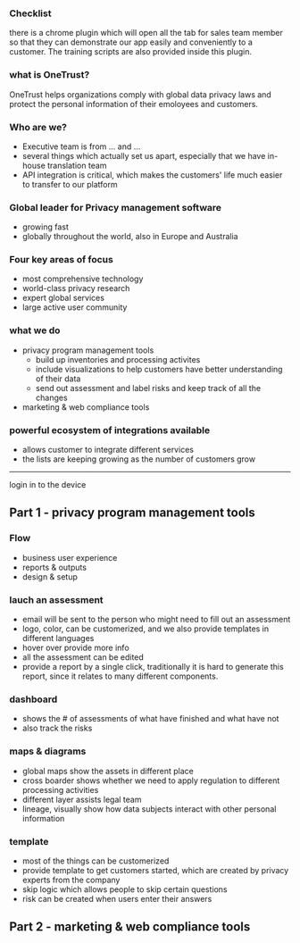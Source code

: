 ### Checklist
there is a chrome plugin which will open all the tab for sales team member so that they can demonstrate our app easily and conveniently to a customer. 
The training scripts are also provided inside this plugin. 
### what is OneTrust?
OneTrust helps organizations comply with global data privacy laws and protect the personal information of their emoloyees and customers.
### Who are we?
* Executive team is from ... and ...
* several things which actually set us apart, especially that we have in-house translation team
* API integration is critical, which makes the customers' life much easier to transfer to our platform 
### Global leader for Privacy management software
* growing fast
* globally throughout the world, also in Europe and Australia
### Four key areas of focus
* most comprehensive technology
* world-class privacy research
* expert global services
* large active user community 
### what we do
* privacy program management tools
  * build up inventories and processing activites
  * include visualizations to help customers have better understanding of their data
  * send out assessment and label risks and keep track of all the changes
* marketing & web compliance tools
### powerful ecosystem of integrations available
* allows customer to integrate different services
* the lists are keeping growing as the number of customers grow

------------------------------------------------------------------------
login in to the device

## Part 1 - privacy program management tools
### Flow
* business user experience
* reports & outputs
* design & setup
### lauch an assessment
* email will be sent to the person who might need to fill out an assessment
* logo, color, can be customerized, and we also provide templates in different languages
* hover over provide more info
* all the assessment can be edited 
* provide a report by a single click, traditionally it is hard to generate this report, since it relates to many different components. 
### dashboard
* shows the # of assessments of what have finished and what have not
* also track the risks
### maps & diagrams
* global maps show the assets in different place
* cross boarder shows whether we need to apply regulation to different processing activities
* different layer assists legal team 
* lineage, visually show how data subjects interact with other personal information
### template
* most of the things can be customerized
* provide template to get customers started, which are created by privacy experts from the company 
* skip logic which allows people to skip certain questions 
* risk can be created when users enter their answers

## Part 2 - marketing & web compliance tools

